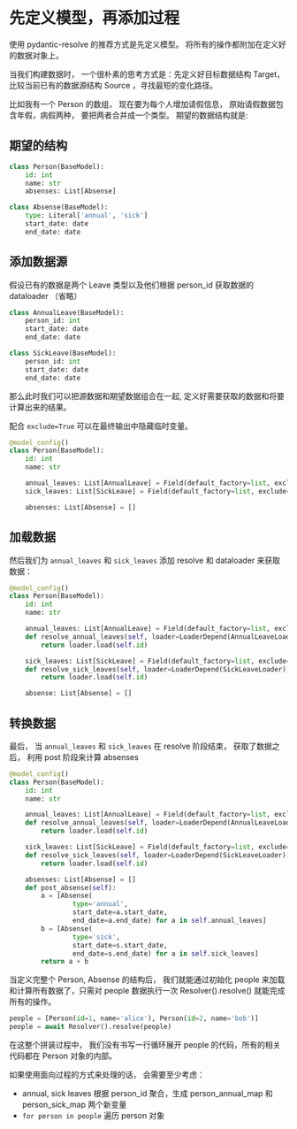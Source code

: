 # 先定义模型，再添加过程

使用 pydantic-resolve 的推荐方式是先定义模型。 将所有的操作都附加在定义好的数据对象上。

当我们构建数据时， 一个很朴素的思考方式是：先定义好目标数据结构 Target， 比较当前已有的数据源结构 Source ，寻找最短的变化路径。

比如我有一个 Person 的数组， 现在要为每个人增加请假信息， 原始请假数据包含年假，病假两种， 要把两者合并成一个类型。 期望的数据结构就是:

## 期望的结构

```python
class Person(BaseModel):
    id: int
    name: str
    absenses: List[Absense]

class Absense(BaseModel):
    type: Literal['annual', 'sick']
    start_date: date
    end_date: date
```

## 添加数据源

假设已有的数据是两个 Leave 类型以及他们根据 person_id 获取数据的 dataloader （省略）

```python
class AnnualLeave(BaseModel):
    person_id: int
    start_date: date
    end_date: date

class SickLeave(BaseModel):
    person_id: int
    start_date: date
    end_date: date
```

那么此时我们可以把源数据和期望数据组合在一起, 定义好需要获取的数据和将要计算出来的结果。

配合 `exclude=True` 可以在最终输出中隐藏临时变量。

```python
@model_config()
class Person(BaseModel):
    id: int
    name: str

    annual_leaves: List[AnnualLeave] = Field(default_factory=list, exclude=True)
    sick_leaves: List[SickLeave] = Field(default_factory=list, exclude=True)

    absenses: List[Absense] = []
```

## 加载数据

然后我们为 `annual_leaves` 和 `sick_leaves` 添加 resolve 和 dataloader 来获取数据：

```python
@model_config()
class Person(BaseModel):
    id: int
    name: str

    annual_leaves: List[AnnualLeave] = Field(default_factory=list, exclude=True)
    def resolve_annual_leaves(self, loader=LoaderDepend(AnnualLeaveLoader)):
        return loader.load(self.id)

    sick_leaves: List[SickLeave] = Field(default_factory=list, exclude=True)
    def resolve_sick_leaves(self, loader=LoaderDepend(SickLeaveLoader)):
        return loader.load(self.id)

    absense: List[Absense] = []
```

## 转换数据

最后， 当 `annual_leaves` 和 `sick_leaves` 在 resolve 阶段结束， 获取了数据之后， 利用 post 阶段来计算 absenses

```python
@model_config()
class Person(BaseModel):
    id: int
    name: str

    annual_leaves: List[AnnualLeave] = Field(default_factory=list, exclude=True)
    def resolve_annual_leaves(self, loader=LoaderDepend(AnnualLeaveLoader)):
        return loader.load(self.id)

    sick_leaves: List[SickLeave] = Field(default_factory=list, exclude=True)
    def resolve_sick_leaves(self, loader=LoaderDepend(SickLeaveLoader)):
        return loader.load(self.id)

    absenses: List[Absense] = []
    def post_absense(self):
        a = [Absense(
                type='annual',
                start_date=a.start_date,
                end_date=a.end_date) for a in self.annual_leaves]
        b = [Absense(
                type='sick',
                start_date=s.start_date,
                end_date=s.end_date) for a in self.sick_leaves]
        return a + b
```

当定义完整个 Person, Absense 的结构后， 我们就能通过初始化 people 来加载和计算所有数据了，只需对 people 数据执行一次 Resolver().resolve() 就能完成所有的操作。

```python
people = [Person(id=1, name='alice'), Person(id=2, name='bob')]
people = await Resolver().resolve(people)
```

在这整个拼装过程中， 我们没有书写一行循环展开 people 的代码，所有的相关代码都在 Person 对象的内部。

如果使用面向过程的方式来处理的话， 会需要至少考虑：

- annual, sick leaves 根据 person_id 聚合，生成 person_annual_map 和 person_sick_map 两个新变量
- `for person in people` 遍历 person 对象
